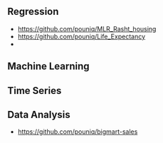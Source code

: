 
<!--
**pouniq/pouniq** is a ✨ _special_ ✨ repository because its `README.md` (this file) appears on your GitHub profile.

Here are some ideas to get you started:

- 🔭 I’m currently working on ...
- 🌱 I’m currently learning ...
- 👯 I’m looking to collaborate on ...
- 🤔 I’m looking for help with ...
- 💬 Ask me about ...
- 📫 How to reach me: ...
- 😄 Pronouns: ...
- ⚡ Fun fact: ...
-->

## Regression
- https://github.com/pouniq/MLR_Rasht_housing
- https://github.com/pouniq/Life_Expectancy
- 
## Machine Learning
## Time Series
## Data Analysis
- https://github.com/pouniq/bigmart-sales



